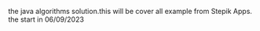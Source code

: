 the java algorithms solution.this will be cover all example from Stepik Apps.
the start in 06/09/2023

